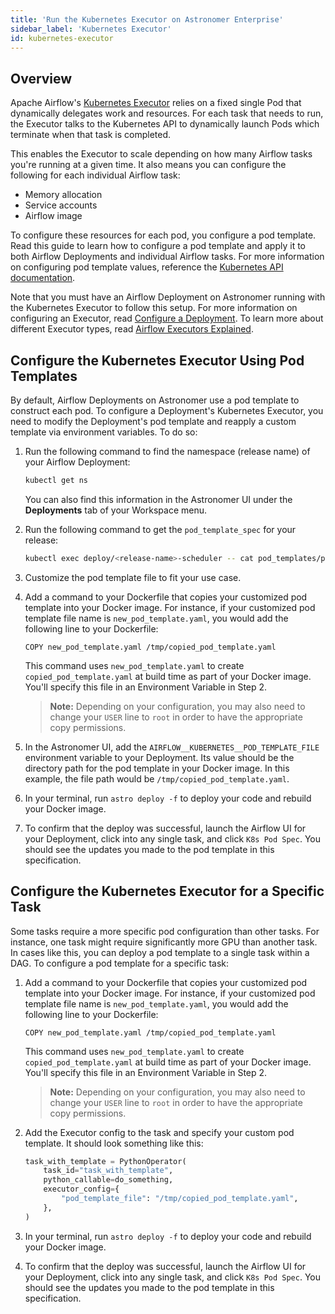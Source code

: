 ```yaml
---
title: 'Run the Kubernetes Executor on Astronomer Enterprise'
sidebar_label: 'Kubernetes Executor'
id: kubernetes-executor
---
```


## Overview

Apache Airflow's [Kubernetes Executor](https://airflow.apache.org/docs/apache-airflow/stable/executor/kubernetes.html) relies on a fixed single Pod that dynamically delegates work and resources. For each task that needs to run, the Executor talks to the Kubernetes API to dynamically launch Pods which terminate when that task is completed.

This enables the Executor to scale depending on how many Airflow tasks you're running at a given time. It also means you can configure the following for each individual Airflow task:

- Memory allocation
- Service accounts
- Airflow image

To configure these resources for each pod, you configure a pod template. Read this guide to learn how to configure a pod template and apply it to both Airflow Deployments and individual Airflow tasks. For more information on configuring pod template values, reference the [Kubernetes API documentation](https://v1-16.docs.kubernetes.io/docs/reference/generated/kubernetes-api/v1.14/#podspec-v1-core).

Note that you must have an Airflow Deployment on Astronomer running with the Kubernetes Executor to follow this setup. For more information on configuring an Executor, read [Configure a Deployment](/docs/enterprise/v0.26/deploy/configure-deployment). To learn more about different Executor types, read [Airflow Executors Explained](https://www.astronomer.io/guides/airflow-executors-explained).

## Configure the Kubernetes Executor Using Pod Templates

By default, Airflow Deployments on Astronomer use a pod template to construct each pod. To configure a Deployment's Kubernetes Executor, you need to modify the Deployment's pod template and reapply a custom template via environment variables. To do so:

1. Run the following command to find the namespace (release name) of your Airflow Deployment:

    ```sh
    kubectl get ns
    ```

    You can also find this information in the Astronomer UI under the **Deployments** tab of your Workspace menu.

2. Run the following command to get the `pod_template_spec` for your release:

    ```sh
    kubectl exec deploy/<release-name>-scheduler -- cat pod_templates/pod_template_file.yaml > new_pod_template_file.yaml
    ```

3. Customize the pod template file to fit your use case.
4. Add a command to your Dockerfile that copies your customized pod template into your Docker image. For instance, if your customized pod template file name is `new_pod_template.yaml`, you would add the following line to your Dockerfile:

    ```
    COPY new_pod_template.yaml /tmp/copied_pod_template.yaml
    ```

    This command uses `new_pod_template.yaml` to create `copied_pod_template.yaml` at build time as part of your Docker image. You'll specify this file in an Environment Variable in Step 2.

    > **Note:** Depending on your configuration, you may also need to change your `USER` line to `root` in order to have the appropriate copy permissions.

5. In the Astronomer UI, add the `AIRFLOW__KUBERNETES__POD_TEMPLATE_FILE` environment variable to your Deployment. Its value should be the directory path for the pod template in your Docker image. In this example, the file path would be `/tmp/copied_pod_template.yaml`.
6. In your terminal, run `astro deploy -f` to deploy your code and rebuild your Docker image.
7. To confirm that the deploy was successful, launch the Airflow UI for your Deployment, click into any single task, and click `K8s Pod Spec`. You should see the updates you made to the pod template in this specification.

## Configure the Kubernetes Executor for a Specific Task

Some tasks require a more specific pod configuration than other tasks. For instance, one task might require significantly more GPU than another task. In cases like this, you can deploy a pod template to a single task within a DAG. To configure a pod template for a specific task:

1. Add a command to your Dockerfile that copies your customized pod template into your Docker image. For instance, if your customized pod template file name is `new_pod_template.yaml`, you would add the following line to your Dockerfile:

    ```
    COPY new_pod_template.yaml /tmp/copied_pod_template.yaml
    ```

    This command uses `new_pod_template.yaml` to create `copied_pod_template.yaml` at build time as part of your Docker image. You'll specify this file in an Environment Variable in Step 2.

    > **Note:** Depending on your configuration, you may also need to change your `USER` line to `root` in order to have the appropriate copy permissions.

2. Add the Executor config to the task and specify your custom pod template. It should look something like this:

    ```py
    task_with_template = PythonOperator(
        task_id="task_with_template",
        python_callable=do_something,
        executor_config={
            "pod_template_file": "/tmp/copied_pod_template.yaml",
        },
    )
    ```

3. In your terminal, run `astro deploy -f` to deploy your code and rebuild your Docker image.
4. To confirm that the deploy was successful, launch the Airflow UI for your Deployment, click into any single task, and click `K8s Pod Spec`. You should see the updates you made to the pod template in this specification.
